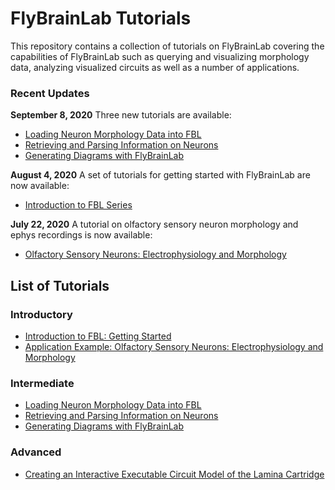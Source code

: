 # FlyBrainLab Tutorials
This repository contains a collection of tutorials on FlyBrainLab covering the capabilities of FlyBrainLab such as querying and visualizing morphology data, analyzing visualized circuits as well as a number of applications.

### Recent Updates

**September 8, 2020** Three new tutorials are available:
* [Loading Neuron Morphology Data into FBL](https://github.com/FlyBrainLab/Tutorials/blob/master/tutorials/swc_loading_tutorial/swc_loading.ipynb)
* [Retrieving and Parsing Information on Neurons](https://github.com/FlyBrainLab/Tutorials/blob/master/tutorials/neuron_information_tutorial/neuron_information.ipynb)
* [Generating Diagrams with FlyBrainLab](https://github.com/FlyBrainLab/Tutorials/blob/master/tutorials/diagram_generation_tutorial/generate_diagram.ipynb)


**August 4, 2020** A set of tutorials for getting started with FlyBrainLab are now available: 
* [Introduction to FBL Series](https://github.com/FlyBrainLab/Tutorials/tree/master/tutorials/getting_started)

**July 22, 2020** A tutorial on olfactory sensory neuron morphology and ephys recordings is now available:
* [Olfactory Sensory Neurons: Electrophysiology and Morphology](https://github.com/FlyBrainLab/Tutorials/blob/master/tutorials/osn_ephys_tutorial/OSN_ephys_tutorial.ipynb)

## List of Tutorials

### Introductory
* [Introduction to FBL: Getting Started](https://github.com/FlyBrainLab/Tutorials/tree/master/tutorials/getting_started)
* [Application Example: Olfactory Sensory Neurons: Electrophysiology and Morphology](https://github.com/FlyBrainLab/Tutorials/blob/master/tutorials/osn_ephys_tutorial/OSN_ephys_tutorial.ipynb)

### Intermediate
* [Loading Neuron Morphology Data into FBL](https://github.com/FlyBrainLab/Tutorials/blob/master/tutorials/swc_loading_tutorial/swc_loading.ipynb)
* [Retrieving and Parsing Information on Neurons](https://github.com/FlyBrainLab/Tutorials/blob/master/tutorials/neuron_information_tutorial/neuron_information.ipynb)
* [Generating Diagrams with FlyBrainLab](https://github.com/FlyBrainLab/Tutorials/blob/master/tutorials/diagram_generation_tutorial/generate_diagram.ipynb)

### Advanced
* [Creating an Interactive Executable Circuit Model of the Lamina Cartridge](https://github.com/FlyBrainLab/Tutorials/blob/master/tutorials/cartridge/Cartridge.ipynb)
